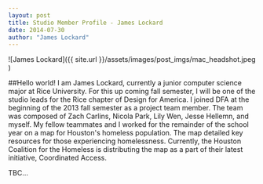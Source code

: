 ```yaml
---
layout: post
title: Studio Member Profile - James Lockard
date: 2014-07-30
author: "James Lockard"
---
```

![James Lockard]({{ site.url }}/assets/images/post_imgs/mac_headshot.jpeg )

##Hello world!
I am James Lockard, currently a junior computer science major at Rice University. For this up coming fall semester, I will be one of the studio leads for the Rice chapter of Design for America. I joined DFA at the beginning of the 2013 fall semester as a project team member. The team was composed of Zach Carlins, Nicola Park, Lily Wen, Jesse Hellemn, and myself. My fellow teammates and I worked for the remainder of the school year on a map for Houston's homeless population. The map detailed key resources for those experiencing homelessness. Currently, the Houston Coalition for the Homeless is distributing the map as a part of their latest initiative, Coordinated Access.

TBC…
